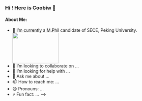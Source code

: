 ### Hi ! Here is Coobiw 👋


#### About Me:

- 🌱 I’m currently a M.Phil candidate of SECE, Peking University. <img src="https://img.sj33.cn/uploads/allimg/201401/7-1401291FTUW.png" width = "150" height = "100"  align=center />
- 👯 I’m looking to collaborate on ...
- 🤔 I’m looking for help with ...
- 💬 Ask me about ...
- 📫 How to reach me: ...
- 😄 Pronouns: ...
- ⚡ Fun fact: ...
-->
